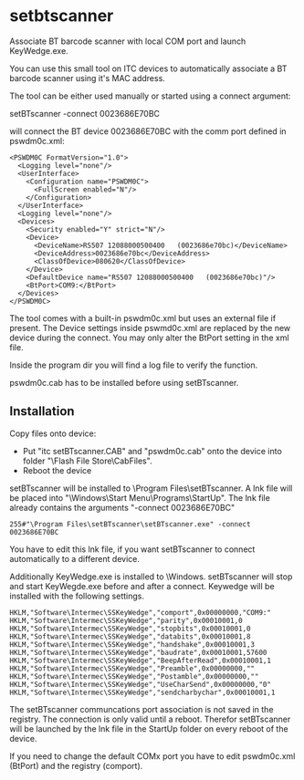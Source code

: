setbtscanner
============

Associate BT barcode scanner with local COM port and launch KeyWedge.exe.

You can use this small tool on ITC devices to automatically associate a BT barcode scanner using it's MAC address.

The tool can be either used manually or started using a connect argument:

   setBTscanner -connect 0023686E70BC
   
will connect the BT device 0023686E70BC with the comm port defined in pswdm0c.xml:

	<PSWDM0C FormatVersion="1.0">
	  <Logging level="none"/>
	  <UserInterface>
		<Configuration name="PSWDM0C">
		  <FullScreen enabled="N"/>
		</Configuration>
	  </UserInterface>
	  <Logging level="none"/>
	  <Devices>
		<Security enabled="Y" strict="N"/>
		<Device>
		  <DeviceName>RS507 12088000500400   (0023686e70bc)</DeviceName>
		  <DeviceAddress>0023686e70bc</DeviceAddress>
		  <ClassOfDevice>080620</ClassOfDevice>
		</Device>
		<DefaultDevice name="RS507 12088000500400   (0023686e70bc)"/>
		<BtPort>COM9:</BtPort>
	  </Devices>
	</PSWDM0C>

The tool comes with a built-in pswdm0c.xml but uses an external file if present. 
The Device settings inside pswmd0c.xml are replaced by the new device during the connect. 
You may only alter the BtPort setting in the xml file.

Inside the program dir you will find a log file to verify the function.

pswdm0c.cab has to be installed before using setBTscanner.   

## Installation

Copy files onto device:

- Put "itc setBTscanner.CAB" and "pswdm0c.cab" onto the device into folder "\Flash File Store\CabFiles\".
- Reboot the device

setBTscanner will be installed to \Program Files\setBTscanner. A lnk file will be placed into "\Windows\Start Menu\Programs\StartUp". 
The lnk file already contains the arguments "-connect 0023686E70BC"

    255#"\Program Files\setBTscanner\setBTscanner.exe" -connect 0023686E70BC
   
You have to edit this lnk file, if you want setBTscanner to connect automatically to a different device.

Additionally KeyWedge.exe is installed to \Windows. setBTscanner will stop and start KeyWegde.exe before and after a connect. 
Keywedge will be installed with the following settings.

	HKLM,"Software\Intermec\SSKeyWedge","comport",0x00000000,"COM9:"
	HKLM,"Software\Intermec\SSKeyWedge","parity",0x00010001,0
	HKLM,"Software\Intermec\SSKeyWedge","stopbits",0x00010001,0
	HKLM,"Software\Intermec\SSKeyWedge","databits",0x00010001,8
	HKLM,"Software\Intermec\SSKeyWedge","handshake",0x00010001,3
	HKLM,"Software\Intermec\SSKeyWedge","baudrate",0x00010001,57600
	HKLM,"Software\Intermec\SSKeyWedge","BeepAfterRead",0x00010001,1
	HKLM,"Software\Intermec\SSKeyWedge","Preamble",0x00000000,""
	HKLM,"Software\Intermec\SSKeyWedge","Postamble",0x00000000,""
	HKLM,"Software\Intermec\SSKeyWedge","UseCharSend",0x00000000,"0"
	HKLM,"Software\Intermec\SSKeyWedge","sendcharbychar",0x00010001,1

The setBTscanner communcations port association is not saved in the registry. The connection is only valid until a reboot. 
Therefor setBTscanner will be launched by the lnk file in the StartUp folder on every reboot of the device.

If you need to change the default COMx port you have to edit pswdm0c.xml (BtPort) and the registry (comport).

